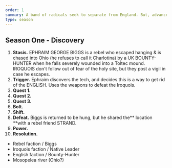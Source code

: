 ```yaml
---
order: 1
summary: A band of radicals seek to separate from England. But, advanced tech is discovered in the Ohio, leading to a three-way struggle for who would control it.
type: season
---
```

## Season One - Discovery

1. **Stasis.** EPHRAIM GEORGE BIGGS is a rebel who escaped hanging & is chased into Ohio (he refuses to call it Charlotina) by a UK BOUNTY-HUNTER when he falls severely wounded into a Toltec mound. IROQUOIS don't follow out of fear of the holy site, but they post a vigil in case he escapes.
2. **Trigger.** Ephraim discovers the tech, and decides this is a way to get rid of the ENGLISH. Uses the weapons to defeat the Iroquois.
3. **Quest 1.**
4. **Quest 2.**
5. **Quest 3.**
6. **Bolt.**
7. **Shift.**
8. **Defeat.** Biggs is returned to be hung, but he shared the** location **with a rebel friend STRAND.
9. **Power.**
10. **Resolution.**

<!-- Ephraim George Biggs is a rebel on the run from HIM a UK bounty-hunter. He had been caught, and managed to escape hanging to be chased into the Ohio. He is then chased by the Iroquois, when he falls into a Toltec mound. The Iroquois don't follow out of fear of the holy site? He discovers the tech, and decides this is a way to get rid of the English. He gets back to civilization and contacts his rebel friends, but is betrayed when that friend turned out to be an English spy. He is returned to be executed by firing squad, but not before sharing the location with a fellow rebel (overheard). -->
- Rebel faction / Biggs
- Iroquois faction / Native Leader
- English faction / Bounty-Hunter
- Mosopelea river (Ohio?)
